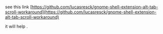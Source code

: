 see this link [https://github.com/lucasresck/gnome-shell-extension-alt-tab-scroll-workaround](https://github.com/lucasresck/gnome-shell-extension-alt-tab-scroll-workaround)

it will help .